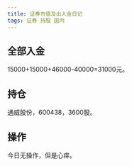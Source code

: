 ```yaml
---
title: 证券市值及出入金日记
tags: 证券 持股 国内
---
```


##  全部入金
15000+15000+46000-40000=31000元。

## 持仓
通威股份，600438，3600股。

## 操作
今日无操作，但是心痒。

